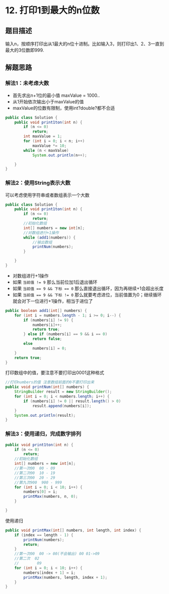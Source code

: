 # 12. 打印1到最大的n位数

## 题目描述

输入n，按顺序打印出从1最大的n位十进制。比如输入3，则打印出1、2、3一直到最大的3位数即999.

## 解题思路

### 解法1：未考虑大数

- 首先求出n+1位的最小值 maxValue = 1000..
- 从1开始依次输出小于maxValue的值
- maxValue的位数有限制，使用int?double?都不合适

```java
public class Solution {
    public void print1ton(int n) {
        if (n <= 0)
            return;
        int maxValue = 1;
        for (int i = 0; i < n; i++)
            maxValue *= 10;
        while (n < maxValue)
            System.out.println(n++);

    }
}

```

### 解法2：使用String表示大数

可以考虑使用字符串或者数组表示一个大数

```java
public class Solution {
    public void print1ton(int n) {
        if (n <= 0)
            return;
        //初始化数组
        int[] numbers = new int[n];
        //对数组进行+1操作
        while (add1(numbers)) {
            //输出数组
            printNum(numbers);
        }

    }
}
```

- 对数组进行+1操作
- 如果 `当前值 != 9` 那么当前位加1后退出循环
- 如果 `当前值 == 9 && 下标 == 0` 那么直接退出循环，因为再继续+1会超出长度
- 如果 `当前值 == 9 && 下标 != 0` 那么就要考虑进位，当前值置为0；继续循环就会对下一位进行+1操作，相当于进位了



```java
public boolean add1(int[] numbers) {
    for (int i = numbers.length - 1; i >= 0; i--) {
        if (numbers[i] != 9) {
            numbers[i]++;
            return true;
        } else if (numbers[i] == 9 && i == 0)
            return false;
        else 
            numbers[i] = 0;
    }
    return true;
}
```

打印数组中的值，要注意不要打印出0001这种格式

```java
//打印numbers的值 注意数组前面的0不要打印出来
public void printNum(int[] numbers) {
    StringBuilder result = new StringBuilder();
    for (int i = 0; i < numbers.length; i++) {
        if (numbers[i] != 0 || result.length() > 0)
            result.append(numbers[i]);
    }
    System.out.println(result);
}
```

### 解法3：使用递归，完成数字排列

```java
public void print1ton(int n) {
    if (n <= 0)
        return;
    //初始化数组
    int[] numbers = new int[n];
    //第一次00  00 - 09
    //第二次00  10 - 19
    //第三次00  20 - 29
    //第九次900  900 - 999
    for (int i = 0; i < 10; i++) {
        numbers[0] = i;
        printMax(numbers, n, 0);
    }

}
```
使用递归

```java
public void printMax(int[] numbers, int length, int index) {
    if (index == length - 1) {
        printNum(numbers);
        return;
    }
    //第一次00  00 -> 00(不会输出) 00 01->09
    //第二次  02
    //        09
    for (int i = 0; i < 10; i++) {
        numbers[index + 1] = i;
        printMax(numbers, length, index + 1);
    }
}
```